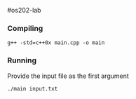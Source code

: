 #os202-lab

### Compiling 

```
g++ -std=c++0x main.cpp -o main
```

### Running
Provide the input file as the first argument

```
./main input.txt
```
